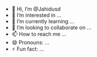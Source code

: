 - 👋 Hi, I’m @Jahidusd
- 👀 I’m interested in ...
- 🌱 I’m currently learning ...
- 💞️ I’m looking to collaborate on ...
- 📫 How to reach me ...
- 😄 Pronouns: ...
- ⚡ Fun fact: ...

<!---
Jahidusd/Jahidusd is a ✨ special ✨ repository because its `README.md` (this file) appears on your GitHub profile.
You can click the Preview link to take a look at your changes.
--->
